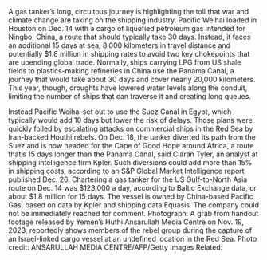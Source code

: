A gas tanker’s long, circuitous journey is highlighting the toll that war and climate change are taking on the shipping industry.
Pacific Weihai loaded in Houston on Dec. 14 with a cargo of liquefied petroleum gas intended for Ningbo, China, a route that should typically take 30 days. Instead, it faces an additional 15 days at sea, 8,000 kilometers in travel distance and potentially $1.8 million in shipping rates to avoid two key chokepoints that are upending global trade.
Normally, ships carrying LPG from US shale fields to plastics-making refineries in China use the Panama Canal, a journey that would take about 30 days and cover nearly 20,000 kilometers. This year, though, droughts have lowered water levels along the conduit, limiting the number of ships that can traverse it and creating long queues.

Instead Pacific Weihai set out to use the Suez Canal in Egypt, which typically would add 10 days but lower the risk of delays. Those plans were quickly foiled by escalating attacks on commercial ships in the Red Sea by Iran-backed Houthi rebels.
On Dec. 18, the tanker diverted its path from the Suez and is now headed for the Cape of Good Hope around Africa, a route that’s 15 days longer than the Panama Canal, said Ciaran Tyler, an analyst at shipping intelligence firm Kpler.
Such diversions could add more than 15% in shipping costs, according to an S&P Global Market Intelligence report published Dec. 26. Chartering a gas tanker for the US Gulf-to-North Asia route on Dec. 14 was $123,000 a day, according to Baltic Exchange data, or about $1.8 million for 15 days.
The vessel is owned by China-based Pacific Gas, based on data by Kpler and shipping data Equasis. The company could not be immediately reached for comment.
Photograph: A grab from handout footage released by Yemen’s Huthi Ansarullah Media Centre on Nov. 19, 2023, reportedly shows members of the rebel group during the capture of an Israel-linked cargo vessel at an undefined location in the Red Sea. Photo credit: ANSARULLAH MEDIA CENTRE/AFP/Getty Images
Related: